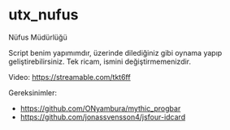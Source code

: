 # utx_nufus
Nüfus Müdürlüğü

Script benim yapımımdır, üzerinde dilediğiniz gibi oynama yapıp geliştirebilirsiniz. Tek ricam, ismini değiştirmemenizdir.

Video: https://streamable.com/tkt6ff

Gereksinimler:
- https://github.com/ONyambura/mythic_progbar
- https://github.com/jonassvensson4/jsfour-idcard
